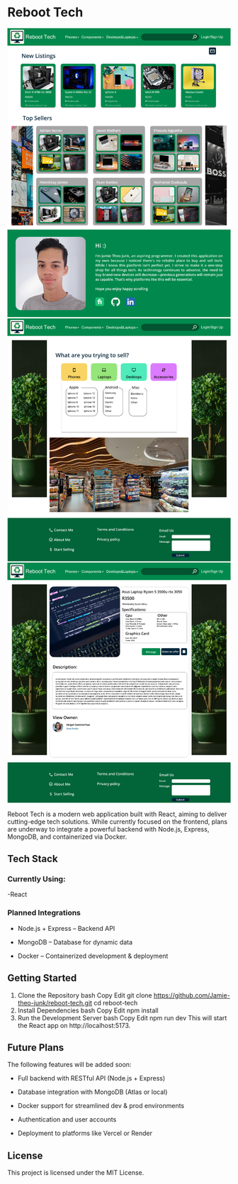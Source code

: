 # Reboot Tech

![Home Page Screenshot](./src/assets/ScreenShots/homePage.png)
![Selling Screenshot](./src/assets/ScreenShots/sellingOpens.png)
![list item Screenshot](./src/assets/ScreenShots/sellingPage.png)


Reboot Tech is a modern web application built with React, aiming to deliver cutting-edge tech solutions. While currently focused on the frontend, plans are underway to integrate a powerful backend with Node.js, Express, MongoDB, and containerized via Docker.

## Tech Stack
### Currently Using:
-React

### Planned Integrations
- Node.js + Express – Backend API

- MongoDB – Database for dynamic data

- Docker – Containerized development & deployment

## Getting Started
1. Clone the Repository
bash
Copy
Edit
git clone https://github.com/Jamie-theo-junk/reboot-tech.git
cd reboot-tech
2. Install Dependencies
bash
Copy
Edit
npm install
3. Run the Development Server
bash
Copy
Edit
npm run dev
This will start the React app on http://localhost:5173.

## Future Plans
The following features will be added soon:

- Full backend with RESTful API (Node.js + Express)

- Database integration with MongoDB (Atlas or local)

- Docker support for streamlined dev & prod environments

- Authentication and user accounts

- Deployment to platforms like Vercel or Render

## License
This project is licensed under the MIT License.
